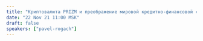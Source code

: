 ```yaml
---
title: "Криптовалюта PRIZM и преображение мировой кредитно-финансовой системы"
date: "22 Nov 21 11:00 MSK"
draft: false
speakers: ["pavel-rogach"]
---
```

